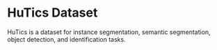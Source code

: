 # HuTics Dataset

HuTics is a dataset for instance segmentation, semantic segmentation, object detection, and identification tasks.